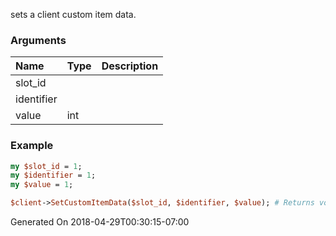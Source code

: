 sets a client custom item data.
### Arguments
**Name**|**Type**|**Description**
:---|:---|:---
slot_id||
identifier||
value|int|

### Example

```perl
my $slot_id = 1;
my $identifier = 1;
my $value = 1;

$client->SetCustomItemData($slot_id, $identifier, $value); # Returns void
```


Generated On 2018-04-29T00:30:15-07:00